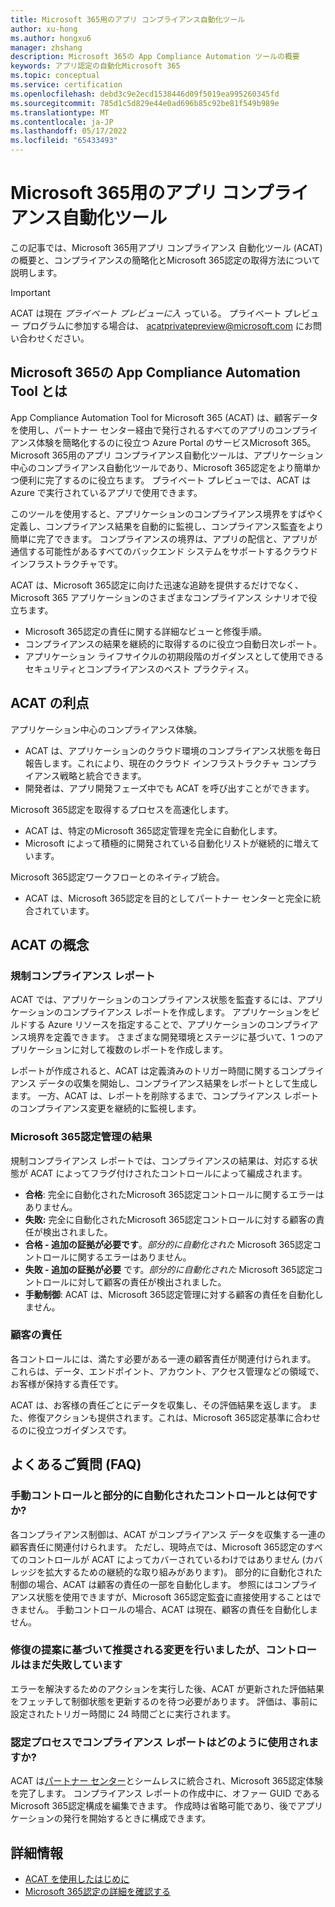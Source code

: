 ```yaml
---
title: Microsoft 365用のアプリ コンプライアンス自動化ツール
author: xu-hong
ms.author: hongxu6
manager: zhshang
description: Microsoft 365の App Compliance Automation ツールの概要
keywords: アプリ認定の自動化Microsoft 365
ms.topic: conceptual
ms.service: certification
ms.openlocfilehash: debd3c9e2ecd1538446d09f5019ea995260345fd
ms.sourcegitcommit: 785d1c5d829e44e0ad696b85c92be81f549b989e
ms.translationtype: MT
ms.contentlocale: ja-JP
ms.lasthandoff: 05/17/2022
ms.locfileid: "65433493"
---
```

# <a name="app-compliance-automation-tool-for-microsoft-365"></a>Microsoft 365用のアプリ コンプライアンス自動化ツール
この記事では、Microsoft 365用アプリ コンプライアンス 自動化ツール (ACAT) の概要と、コンプライアンスの簡略化とMicrosoft 365認定の取得方法について説明します。

> [!IMPORTANT]
> ACAT は現在 *プライベート プレビューに入* っている。 プライベート プレビュー プログラムに参加する場合は、 [acatprivatepreview@microsoft.com](mailto:acatprivatepreview@microsoft.com) にお問い合わせください。

## <a name="what-is-app-compliance-automation-tool-for-microsoft-365"></a>Microsoft 365の App Compliance Automation Tool とは
App Compliance Automation Tool for Microsoft 365 (ACAT) は、顧客データを使用し、パートナー センター経由で発行されるすべてのアプリのコンプライアンス体験を簡略化するのに役立つ Azure Portal のサービスMicrosoft 365。 Microsoft 365用のアプリ コンプライアンス自動化ツールは、アプリケーション中心のコンプライアンス自動化ツールであり、Microsoft 365認定をより簡単かつ便利に完了するのに役立ちます。 プライベート プレビューでは、ACAT は Azure で実行されているアプリで使用できます。

このツールを使用すると、アプリケーションのコンプライアンス境界をすばやく定義し、コンプライアンス結果を自動的に監視し、コンプライアンス監査をより簡単に完了できます。 コンプライアンスの境界は、アプリの配信と、アプリが通信する可能性があるすべてのバックエンド システムをサポートするクラウド インフラストラクチャです。

ACAT は、Microsoft 365認定に向けた迅速な追跡を提供するだけでなく、Microsoft 365 アプリケーションのさまざまなコンプライアンス シナリオで役立ちます。

- Microsoft 365認定の責任に関する詳細なビューと修復手順。
- コンプライアンスの結果を継続的に取得するのに役立つ自動日次レポート。
- アプリケーション ライフサイクルの初期段階のガイダンスとして使用できるセキュリティとコンプライアンスのベスト プラクティス。

## <a name="benefits-of-acat"></a>ACAT の利点
アプリケーション中心のコンプライアンス体験。
- ACAT は、アプリケーションのクラウド環境のコンプライアンス状態を毎日報告します。これにより、現在のクラウド インフラストラクチャ コンプライアンス戦略と統合できます。
- 開発者は、アプリ開発フェーズ中でも ACAT を呼び出すことができます。

Microsoft 365認定を取得するプロセスを高速化します。
- ACAT は、特定のMicrosoft 365認定管理を完全に自動化します。
- Microsoft によって積極的に開発されている自動化リストが継続的に増えています。

Microsoft 365認定ワークフローとのネイティブ統合。
- ACAT は、Microsoft 365認定を目的としてパートナー センターと完全に統合されています。

## <a name="concepts-of-acat"></a>ACAT の概念
### <a name="regulatory-compliance-report"></a>規制コンプライアンス レポート 
ACAT では、アプリケーションのコンプライアンス状態を監査するには、アプリケーションのコンプライアンス レポートを作成します。 アプリケーションをビルドする Azure リソースを指定することで、アプリケーションのコンプライアンス境界を定義できます。 さまざまな開発環境とステージに基づいて、1 つのアプリケーションに対して複数のレポートを作成します。

レポートが作成されると、ACAT は定義済みのトリガー時間に関するコンプライアンス データの収集を開始し、コンプライアンス結果をレポートとして生成します。 一方、ACAT は、レポートを削除するまで、コンプライアンス レポートのコンプライアンス変更を継続的に監視します。

### <a name="microsoft-365-certification-control-results"></a>Microsoft 365認定管理の結果
規制コンプライアンス レポートでは、コンプライアンスの結果は、対応する状態が ACAT によってフラグ付けされたコントロールによって編成されます。
- **合格**: 完全に自動化されたMicrosoft 365認定コントロールに関するエラーはありません。
- **失敗:** 完全に自動化されたMicrosoft 365認定コントロールに対する顧客の責任が検出されました。
- **合格 - 追加の証拠が必要です**。*部分的に自動化された* Microsoft 365認定コントロールに関するエラーはありません。
- **失敗 - 追加の証拠が必要** です。*部分的に自動化された* Microsoft 365認定コントロールに対して顧客の責任が検出されました。
- **手動制御**: ACAT は、Microsoft 365認定管理に対する顧客の責任を自動化しません。

### <a name="customer-responsibility"></a>顧客の責任
各コントロールには、満たす必要がある一連の顧客責任が関連付けられます。 これらは、データ、エンドポイント、アカウント、アクセス管理などの領域で、お客様が保持する責任です。

ACAT は、お客様の責任ごとにデータを収集し、その評価結果を返します。 また、修復アクションも提供されます。これは、Microsoft 365認定基準に合わせるのに役立つガイダンスです。


## <a name="faq"></a>よくあるご質問 (FAQ)
### <a name="what-are-manual-controls-and-partially-automated-controls"></a>手動コントロールと部分的に自動化されたコントロールとは何ですか?
各コンプライアンス制御は、ACAT がコンプライアンス データを収集する一連の顧客責任に関連付けられます。 ただし、現時点では、Microsoft 365認定のすべてのコントロールが ACAT によってカバーされているわけではありません (カバレッジを拡大するための継続的な取り組みがあります)。 部分的に自動化された制御の場合、ACAT は顧客の責任の一部を自動化します。 参照にはコンプライアンス状態を使用できますが、Microsoft 365認定監査に直接使用することはできません。 手動コントロールの場合、ACAT は現在、顧客の責任を自動化しません。

### <a name="i-made-the-suggested-changes-base-on-the-remediation-suggestion-yet-the-control-is-still-failing"></a>修復の提案に基づいて推奨される変更を行いましたが、コントロールはまだ失敗しています
エラーを解決するためのアクションを実行した後、ACAT が更新された評価結果をフェッチして制御状態を更新するのを待つ必要があります。 評価は、事前に設定されたトリガー時間に 24 時間ごとに実行されます。

### <a name="how-is-the-compliance-report-used-in-the-certification-process"></a>認定プロセスでコンプライアンス レポートはどのように使用されますか?
ACAT は[パートナー センター](https://partner.microsoft.com/dashboard)とシームレスに統合され、Microsoft 365認定体験を完了します。 コンプライアンス レポートの作成中に、オファー GUID であるMicrosoft 365認定構成を編集できます。 作成時は省略可能であり、後でアプリケーションの発行を開始するときに構成できます。

## <a name="learn-more"></a>詳細情報

* [ACAT を使用したはじめに](https://aka.ms/acat/getstarted)
* [Microsoft 365認定の詳細を確認する](https://aka.ms/acat/m365cert)
